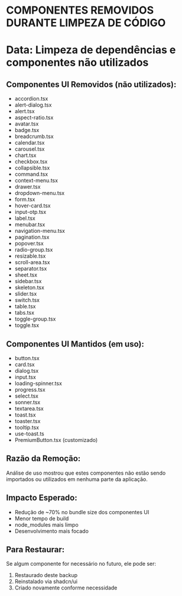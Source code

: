# COMPONENTES REMOVIDOS DURANTE LIMPEZA DE CÓDIGO
# Data: Limpeza de dependências e componentes não utilizados

## Componentes UI Removidos (não utilizados):
- accordion.tsx
- alert-dialog.tsx  
- alert.tsx
- aspect-ratio.tsx
- avatar.tsx
- badge.tsx
- breadcrumb.tsx
- calendar.tsx
- carousel.tsx
- chart.tsx
- checkbox.tsx
- collapsible.tsx
- command.tsx
- context-menu.tsx
- drawer.tsx
- dropdown-menu.tsx
- form.tsx
- hover-card.tsx
- input-otp.tsx
- label.tsx
- menubar.tsx
- navigation-menu.tsx
- pagination.tsx
- popover.tsx
- radio-group.tsx
- resizable.tsx
- scroll-area.tsx
- separator.tsx
- sheet.tsx
- sidebar.tsx
- skeleton.tsx
- slider.tsx
- switch.tsx
- table.tsx
- tabs.tsx
- toggle-group.tsx
- toggle.tsx

## Componentes UI Mantidos (em uso):
- button.tsx
- card.tsx
- dialog.tsx
- input.tsx
- loading-spinner.tsx
- progress.tsx
- select.tsx
- sonner.tsx
- textarea.tsx
- toast.tsx
- toaster.tsx
- tooltip.tsx
- use-toast.ts
- PremiumButton.tsx (customizado)

## Razão da Remoção:
Análise de uso mostrou que estes componentes não estão sendo importados 
ou utilizados em nenhuma parte da aplicação.

## Impacto Esperado:
- Redução de ~70% no bundle size dos componentes UI
- Menor tempo de build
- node_modules mais limpo
- Desenvolvimento mais focado

## Para Restaurar:
Se algum componente for necessário no futuro, ele pode ser:
1. Restaurado deste backup
2. Reinstalado via shadcn/ui
3. Criado novamente conforme necessidade
